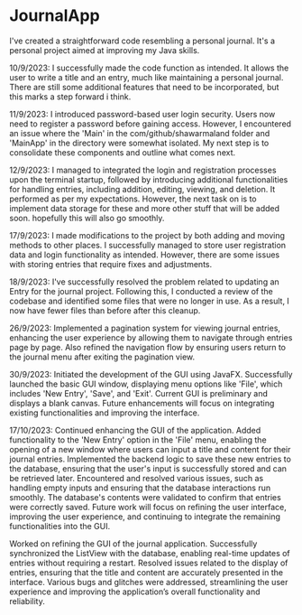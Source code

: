 # JournalApp
I've created a straightforward code resembling a personal journal. It's a personal project aimed at improving my Java skills.

10/9/2023: I successfully made the code function as intended. It allows the user to write a title and an entry, much like maintaining a personal journal. There are still some additional features that need to be incorporated, but this marks a step forward i think.

11/9/2023: I introduced password-based user login security. Users now need to register a password before gaining access. However, I encountered an issue where the 'Main' in the com/github/shawarmaland folder and 'MainApp' in the directory were somewhat isolated. My next step is to consolidate these components and outline what comes next.

12/9/2023: I managed to integrated the login and registration processes upon the terminal startup, followed by introducing additional functionalities for handling entries, including addition, editing, viewing, and deletion. It performed as per my expectations. However, the next task on is to implement data storage for these and more other stuff that will be added soon. hopefully this will also go smoothly.

17/9/2023: I made modifications to the project by both adding and moving methods to other places. I successfully managed to store user registration data and login functionality as intended. However, there are some issues with storing entries that require fixes and adjustments.

18/9/2023: I've successfully resolved the problem related to updating an Entry for the journal project. Following this, I conducted a review of the codebase and identified some files that were no longer in use. As a result, I now have fewer files than before after this cleanup.

26/9/2023: Implemented a pagination system for viewing journal entries, enhancing the user experience by allowing them to navigate through entries page by page. Also refined the navigation flow by ensuring users return to the journal menu after exiting the pagination view.

30/9/2023: Initiated the development of the GUI using JavaFX. Successfully launched the basic GUI window, displaying menu options like 'File', which includes 'New Entry', 'Save', and 'Exit'. Current GUI is preliminary and displays a blank canvas. Future enhancements will focus on integrating existing functionalities and improving the interface.

17/10/2023: Continued enhancing the GUI of the application. Added functionality to the 'New Entry' option in the 'File' menu, enabling the opening of a new window where users can input a title and content for their journal entries. Implemented the backend logic to save these new entries to the database, ensuring that the user's input is successfully stored and can be retrieved later. Encountered and resolved various issues, such as handling empty inputs and ensuring that the database interactions run smoothly. The database's contents were validated to confirm that entries were correctly saved. Future work will focus on refining the user interface, improving the user experience, and continuing to integrate the remaining functionalities into the GUI.

Worked on refining the GUI of the journal application. Successfully synchronized the ListView with the database, enabling real-time updates of entries without requiring a restart. Resolved issues related to the display of entries, ensuring that the title and content are accurately presented in the interface. Various bugs and glitches were addressed, streamlining the user experience and improving the application’s overall functionality and reliability.
